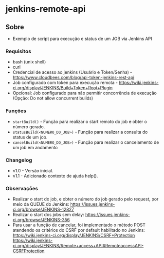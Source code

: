 jenkins-remote-api
========================================

## Sobre

* Exemplo de script para execução e status de um JOB via Jenkins API

### Requisitos

* bash (unix shell)
* curl
* Credencial de acesso ao jenkins (Usuário e Token/Senha) - https://www.cloudbees.com/blog/api-token-jenkins-rest-api
* Job configurado com token para execução remota - https://wiki.jenkins-ci.org/display/JENKINS/Build+Token+Root+Plugin
* Opcional: Job configurado para não permitir concorrência de execução (Opção: Do not allow concurrent builds)

### Funções

* ```startBuild()``` - Função para realizar o start remoto do job e obter o número gerado.
* ```statusBuild(<NUMERO_DO_JOB>)``` - Função para realizar a consulta do status de um job.
* ```cancelBuild(<NUMERO_DO_JOB>)``` - Função para realizar o cancelamento de um job em andamento

### Changelog

* v1.0 - Versão inicial.
* v1.1 - Adicionado contexto de ajuda help().

### Observações

* Realizar o start do job, e obter o número do job gerado pelo request, por meio da QUEUE do Jenkins:
https://issues.jenkins-ci.org/browse/JENKINS-12827
* Realizar o start dos jobs sem delay:
https://issues.jenkins-ci.org/browse/JENKINS-356
* Para usar a função de cancelar, foi implementado o método POST atendendo os critérios do CSRF por default habilitado no Jenkins:
https://wiki.jenkins-ci.org/display/JENKINS/CSRF+Protection
https://wiki.jenkins-ci.org/display/JENKINS/Remote+access+API#RemoteaccessAPI-CSRFProtection
